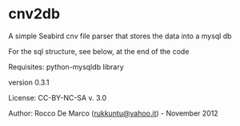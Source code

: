 cnv2db
======

 
 A simple Seabird cnv file parser that stores the data
 into a mysql db 

 For the sql structure, see below, at the end of the code 

 Requisites: python-mysqldb library

 version 0.3.1
 
 License: CC-BY-NC-SA v. 3.0
  
 Author:
 Rocco De Marco (rukkuntu@yahoo.it) - November 2012

